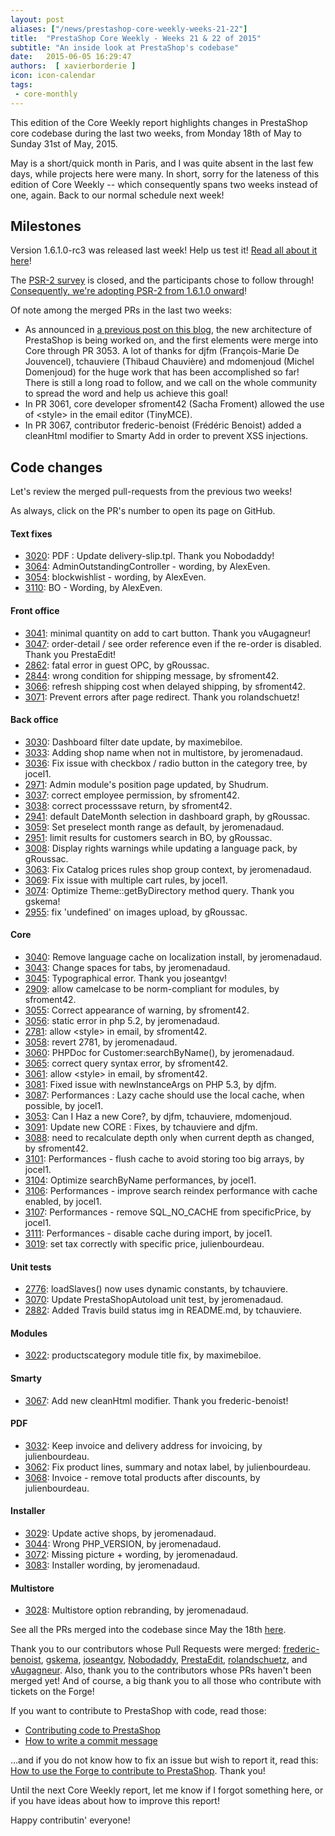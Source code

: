 ```yaml
---
layout: post
aliases: ["/news/prestashop-core-weekly-weeks-21-22"]
title:  "PrestaShop Core Weekly - Weeks 21 & 22 of 2015"
subtitle: "An inside look at PrestaShop's codebase"
date:   2015-06-05 16:29:47
authors:  [ xavierborderie ]
icon: icon-calendar
tags:
 - core-monthly
---
```


This edition of the Core Weekly report highlights changes in PrestaShop core codebase during the last two weeks, from Monday 18th of May to Sunday 31st of May, 2015.

May is a short/quick month in Paris, and I was quite absent in the last few days, while projects here were many. In short, sorry for the lateness of this edition of Core Weekly -- which consequently spans two weeks instead of one, again. Back to our normal schedule next week!


## Milestones

Version 1.6.1.0-rc3 was released last week! Help us test it! [Read all about it here](http://build.prestashop.com/news/prestashop-1-6-1-0-rc3/)!

The [PSR-2 survey](https://www.prestashop.com/forums/topic/434831-psr2-development-norm-for-prestashop/) is closed, and the participants chose to follow through! [Consequently, we're adopting PSR-2 from 1.6.1.0 onward](http://build.prestashop.com/news/prestashop-moves-to-psr-2/)!

Of note among the merged PRs in the last two weeks:

 * As announced in [a previous post on this blog](http://build.prestashop.com/news/new-architecture-1-6-1-0/), the new architecture of PrestaShop is being worked on, and the first elements were merge into Core through PR 3053. A lot of thanks for djfm (François-Marie De Jouvencel), tchauviere (Thibaud Chauvière) and mdomenjoud (Michel Domenjoud) for the huge work that has been accomplished so far! There is still a long road to follow, and we call on the whole community to spread the word and help us achieve this goal!
 * In PR 3061, core developer sfroment42 (Sacha Froment) allowed the use of &lt;style&gt; in the email editor (TinyMCE).
 * In PR 3067, contributor frederic-benoist (Frédéric Benoist) added a cleanHtml modifier to Smarty Add in order to prevent XSS injections.


## Code changes

Let's review the merged pull-requests from the previous two weeks!

As always, click on the PR's number to open its page on GitHub.

#### Text fixes

 * [3020](https://github.com/PrestaShop/PrestaShop/pull/3020): PDF : Update delivery-slip.tpl. Thank you Nobodaddy!
 * [3064](https://github.com/PrestaShop/PrestaShop/pull/3064): AdminOutstandingController - wording, by AlexEven.
 * [3054](https://github.com/PrestaShop/PrestaShop/pull/3054): blockwishlist - wording, by AlexEven.
 * [3110](https://github.com/PrestaShop/PrestaShop/pull/3110): BO - Wording, by AlexEven.
 
#### Front office

 * [3041](https://github.com/PrestaShop/PrestaShop/pull/3041): minimal quantity on add to cart button. Thank you vAugagneur!
 * [3047](https://github.com/PrestaShop/PrestaShop/pull/3047): order-detail / see order reference even if the re-order is disabled. Thank you PrestaEdit!
 * [2862](https://github.com/PrestaShop/PrestaShop/pull/2862): fatal error in guest OPC, by gRoussac.
 * [2844](https://github.com/PrestaShop/PrestaShop/pull/2844): wrong condition for shipping message, by sfroment42.
 * [3066](https://github.com/PrestaShop/PrestaShop/pull/3066): refresh shipping cost when delayed shipping, by sfroment42.
 * [3071](https://github.com/PrestaShop/PrestaShop/pull/3071): Prevent errors after page redirect. Thank you rolandschuetz!
 
#### Back office

 * [3030](https://github.com/PrestaShop/PrestaShop/pull/3030): Dashboard filter date update, by maximebiloe.
 * [3033](https://github.com/PrestaShop/PrestaShop/pull/3033): Adding shop name when not in multistore, by jeromenadaud.
 * [3036](https://github.com/PrestaShop/PrestaShop/pull/3036): Fix issue with checkbox / radio button in the category tree, by jocel1.
 * [2971](https://github.com/PrestaShop/PrestaShop/pull/2971): Admin module's position page updated, by Shudrum.
 * [3037](https://github.com/PrestaShop/PrestaShop/pull/3037): correct employee permission, by sfroment42.
 * [3038](https://github.com/PrestaShop/PrestaShop/pull/3038): correct processsave return, by sfroment42.
 * [2941](https://github.com/PrestaShop/PrestaShop/pull/2941): default DateMonth selection in dashboard graph, by gRoussac.
 * [3059](https://github.com/PrestaShop/PrestaShop/pull/3059): Set preselect month range as default, by jeromenadaud.
 * [2951](https://github.com/PrestaShop/PrestaShop/pull/2951): limit results for customers search in BO, by gRoussac.
 * [3008](https://github.com/PrestaShop/PrestaShop/pull/3008): Display rights warnings while updating a language pack, by gRoussac.
 * [3063](https://github.com/PrestaShop/PrestaShop/pull/3063): Fix Catalog prices rules shop group context, by jeromenadaud.
 * [3069](https://github.com/PrestaShop/PrestaShop/pull/3069): Fix issue with multiple cart rules, by jocel1.
 * [3074](https://github.com/PrestaShop/PrestaShop/pull/3074): Optimize Theme::getByDirectory method query. Thank you gskema!
 * [2955](https://github.com/PrestaShop/PrestaShop/pull/2955): fix 'undefined' on images upload, by gRoussac.
 
#### Core

 * [3040](https://github.com/PrestaShop/PrestaShop/pull/3040): Remove language cache on localization install, by jeromenadaud.
 * [3043](https://github.com/PrestaShop/PrestaShop/pull/3043): Change spaces for tabs, by jeromenadaud.
 * [3045](https://github.com/PrestaShop/PrestaShop/pull/3045): Typographical error. Thank you joseantgv!
 * [2909](https://github.com/PrestaShop/PrestaShop/pull/2909): allow camelcase to be norm-compliant for modules, by sfroment42.
 * [3055](https://github.com/PrestaShop/PrestaShop/pull/3055): Correct appearance of warning, by sfroment42.
 * [3056](https://github.com/PrestaShop/PrestaShop/pull/3056): static error in php 5.2, by jeromenadaud.
 * [2781](https://github.com/PrestaShop/PrestaShop/pull/2781): allow &lt;style&gt; in email, by sfroment42.
 * [3058](https://github.com/PrestaShop/PrestaShop/pull/3058): revert 2781, by jeromenadaud.
 * [3060](https://github.com/PrestaShop/PrestaShop/pull/3060): PHPDoc for Customer:searchByName(), by jeromenadaud.
 * [3065](https://github.com/PrestaShop/PrestaShop/pull/3065): correct query syntax error, by sfroment42.
 * [3061](https://github.com/PrestaShop/PrestaShop/pull/3061): allow &lt;style&gt; in email, by sfroment42.
 * [3081](https://github.com/PrestaShop/PrestaShop/pull/3081): Fixed issue with newInstanceArgs on PHP 5.3, by djfm.
 * [3087](https://github.com/PrestaShop/PrestaShop/pull/3087): Performances : Lazy cache should use the local cache, when possible, by jocel1.
 * [3053](https://github.com/PrestaShop/PrestaShop/pull/3053): Can I Haz a new Core?, by djfm, tchauviere, mdomenjoud.
 * [3091](https://github.com/PrestaShop/PrestaShop/pull/3091): Update new CORE : Fixes, by tchauviere and djfm.
 * [3088](https://github.com/PrestaShop/PrestaShop/pull/3088): need to recalculate depth only when current depth as changed, by sfroment42.
 * [3101](https://github.com/PrestaShop/PrestaShop/pull/3101): Performances - flush cache to avoid storing too big arrays, by jocel1.
 * [3104](https://github.com/PrestaShop/PrestaShop/pull/3104): Optimize searchByName performances, by jocel1.
 * [3106](https://github.com/PrestaShop/PrestaShop/pull/3106): Performances - improve search reindex performance with cache enabled, by jocel1.
 * [3107](https://github.com/PrestaShop/PrestaShop/pull/3107): Performances - remove SQL_NO_CACHE from specificPrice, by jocel1.
 * [3111](https://github.com/PrestaShop/PrestaShop/pull/3111): Performances - disable cache during import, by jocel1.
 * [3019](https://github.com/PrestaShop/PrestaShop/pull/3019): set tax correctly with specific price, julienbourdeau.

#### Unit tests

 * [2776](https://github.com/PrestaShop/PrestaShop/pull/2776): loadSlaves() now uses dynamic constants, by tchauviere.
 * [3070](https://github.com/PrestaShop/PrestaShop/pull/3070): Update PrestaShopAutoload unit test, by jeromenadaud.
 * [2882](https://github.com/PrestaShop/PrestaShop/pull/2882): Added Travis build status img in README.md, by tchauviere.
 
#### Modules

 * [3022](https://github.com/PrestaShop/PrestaShop/pull/3022): productscategory module title fix, by maximebiloe.

#### Smarty

 * [3067](https://github.com/PrestaShop/PrestaShop/pull/3067): Add new cleanHtml modifier. Thank you frederic-benoist!
 
#### PDF

 * [3032](https://github.com/PrestaShop/PrestaShop/pull/3032): Keep invoice and delivery address for invoicing, by julienbourdeau.
 * [3062](https://github.com/PrestaShop/PrestaShop/pull/3062): Fix product lines, summary and notax label, by julienbourdeau.
 * [3068](https://github.com/PrestaShop/PrestaShop/pull/3068): Invoice - remove total products after discounts, by julienbourdeau.
 
#### Installer

 * [3029](https://github.com/PrestaShop/PrestaShop/pull/3029): Update active shops, by jeromenadaud.
 * [3044](https://github.com/PrestaShop/PrestaShop/pull/3044): Wrong PHP_VERSION, by jeromenadaud.
 * [3072](https://github.com/PrestaShop/PrestaShop/pull/3072): Missing picture + wording, by jeromenadaud.
 * [3083](https://github.com/PrestaShop/PrestaShop/pull/3083): Installer wording, by jeromenadaud.
 
#### Multistore

 * [3028](https://github.com/PrestaShop/PrestaShop/pull/3028): Multistore option rebranding, by jeromenadaud.
 

See all the PRs merged into the codebase since May the 18th  [here](https://github.com/PrestaShop/PrestaShop/pulls?page=1&pulls_only=true&q=is%3Apr+merged%3A%3E2015-05-18+is%3Aclosed+sort%3Aupdated&utf8=%E2%9C%93).

Thank you to our contributors whose Pull Requests were merged: [frederic-benoist](https://github.com/frederic-benoist), [gskema](https://github.com/gskema), [joseantgv](https://github.com/joseantgv), [Nobodaddy](https://github.com/Nobodaddy), [PrestaEdit](https://github.com/PrestaEdit), [rolandschuetz](https://github.com/rolandschuetz), and [vAugagneur](https://github.com/vAugagneur). Also, thank you to the contributors whose PRs haven't been merged yet! And of course, a big thank you to all those who contribute with tickets on the Forge!

If you want to contribute to PrestaShop with code, read those:

 * [Contributing code to PrestaShop](http://doc.prestashop.com/display/PS16/Contributing+code+to+PrestaShop)
 * [How to write a commit message](http://doc.prestashop.com/display/PS16/How+to+write+a+commit+message)

...and if you do not know how to fix an issue but wish to report it, read this: [How to use the Forge to contribute to PrestaShop](http://doc.prestashop.com/display/PS16/How+to+use+the+Forge+to+contribute+to+PrestaShop). Thank you!

Until the next Core Weekly report, let me know if I forgot something here, or if you have ideas about how to improve this report!

Happy contributin' everyone!
